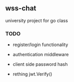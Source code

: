## wss-chat

university project for go class




### TODO
- register/login functionality
- authentication middleware
- client side password hash

- rething jwt.Verify()
